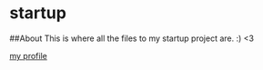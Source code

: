 # startup
##About
This is where all the files to my startup project are. :) <3

[my profile](https://github.com/jeffreysalewis)
